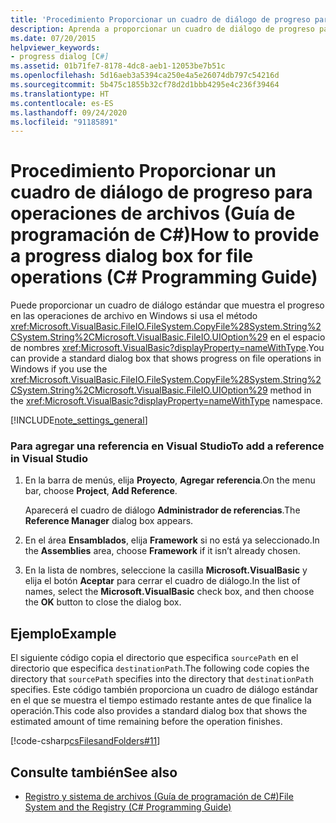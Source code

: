 ```yaml
---
title: 'Procedimiento Proporcionar un cuadro de diálogo de progreso para operaciones de archivos: Guía de programación de C#'
description: Aprenda a proporcionar un cuadro de diálogo de progreso para las operaciones de archivos mediante el método CopyFile (String, String, UIOption).
ms.date: 07/20/2015
helpviewer_keywords:
- progress dialog [C#]
ms.assetid: 01b71fe7-8178-4dc8-aeb1-12053be7b51c
ms.openlocfilehash: 5d16aeb3a5394ca250e4a5e26074db797c54216d
ms.sourcegitcommit: 5b475c1855b32cf78d2d1bbb4295e4c236f39464
ms.translationtype: HT
ms.contentlocale: es-ES
ms.lasthandoff: 09/24/2020
ms.locfileid: "91185891"
---
```

# <a name="how-to-provide-a-progress-dialog-box-for-file-operations-c-programming-guide"></a><span data-ttu-id="35fbd-103">Procedimiento Proporcionar un cuadro de diálogo de progreso para operaciones de archivos (Guía de programación de C#)</span><span class="sxs-lookup"><span data-stu-id="35fbd-103">How to provide a progress dialog box for file operations (C# Programming Guide)</span></span>

<span data-ttu-id="35fbd-104">Puede proporcionar un cuadro de diálogo estándar que muestra el progreso en las operaciones de archivo en Windows si usa el método <xref:Microsoft.VisualBasic.FileIO.FileSystem.CopyFile%28System.String%2CSystem.String%2CMicrosoft.VisualBasic.FileIO.UIOption%29> en el espacio de nombres <xref:Microsoft.VisualBasic?displayProperty=nameWithType>.</span><span class="sxs-lookup"><span data-stu-id="35fbd-104">You can provide a standard dialog box that shows progress on file operations in Windows if you use the <xref:Microsoft.VisualBasic.FileIO.FileSystem.CopyFile%28System.String%2CSystem.String%2CMicrosoft.VisualBasic.FileIO.UIOption%29> method in the <xref:Microsoft.VisualBasic?displayProperty=nameWithType> namespace.</span></span>  
  
[!INCLUDE[note_settings_general](~/includes/note-settings-general-md.md)]  
  
### <a name="to-add-a-reference-in-visual-studio"></a><span data-ttu-id="35fbd-105">Para agregar una referencia en Visual Studio</span><span class="sxs-lookup"><span data-stu-id="35fbd-105">To add a reference in Visual Studio</span></span>  
  
1. <span data-ttu-id="35fbd-106">En la barra de menús, elija **Proyecto**, **Agregar referencia**.</span><span class="sxs-lookup"><span data-stu-id="35fbd-106">On the menu bar, choose **Project**, **Add Reference**.</span></span>  
  
     <span data-ttu-id="35fbd-107">Aparecerá el cuadro de diálogo **Administrador de referencias**.</span><span class="sxs-lookup"><span data-stu-id="35fbd-107">The **Reference Manager** dialog box appears.</span></span>  
  
2. <span data-ttu-id="35fbd-108">En el área **Ensamblados**, elija **Framework** si no está ya seleccionado.</span><span class="sxs-lookup"><span data-stu-id="35fbd-108">In the **Assemblies** area, choose **Framework** if it isn’t already chosen.</span></span>  
  
3. <span data-ttu-id="35fbd-109">En la lista de nombres, seleccione la casilla **Microsoft.VisualBasic** y elija el botón **Aceptar** para cerrar el cuadro de diálogo.</span><span class="sxs-lookup"><span data-stu-id="35fbd-109">In the list of names, select the **Microsoft.VisualBasic** check box, and then choose the **OK** button to close the dialog box.</span></span>  
  
## <a name="example"></a><span data-ttu-id="35fbd-110">Ejemplo</span><span class="sxs-lookup"><span data-stu-id="35fbd-110">Example</span></span>  

 <span data-ttu-id="35fbd-111">El siguiente código copia el directorio que especifica `sourcePath` en el directorio que especifica `destinationPath`.</span><span class="sxs-lookup"><span data-stu-id="35fbd-111">The following code copies the directory that `sourcePath` specifies into the directory that `destinationPath` specifies.</span></span> <span data-ttu-id="35fbd-112">Este código también proporciona un cuadro de diálogo estándar en el que se muestra el tiempo estimado restante antes de que finalice la operación.</span><span class="sxs-lookup"><span data-stu-id="35fbd-112">This code also provides a standard dialog box that shows the estimated amount of time remaining before the operation finishes.</span></span>  
  
 [!code-csharp[csFilesandFolders#11](~/samples/snippets/csharp/VS_Snippets_VBCSharp/csFilesAndFolders/CS/FileIteration.cs#11)]  
  
## <a name="see-also"></a><span data-ttu-id="35fbd-113">Consulte también</span><span class="sxs-lookup"><span data-stu-id="35fbd-113">See also</span></span>

- [<span data-ttu-id="35fbd-114">Registro y sistema de archivos (Guía de programación de C#)</span><span class="sxs-lookup"><span data-stu-id="35fbd-114">File System and the Registry (C# Programming Guide)</span></span>](./index.md)
